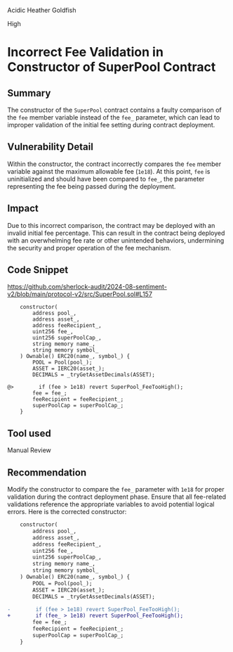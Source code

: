 Acidic Heather Goldfish

High

# Incorrect Fee Validation in Constructor of SuperPool Contract

## Summary
The constructor of the `SuperPool` contract contains a faulty comparison of the `fee` member variable instead of the `fee_` parameter, which can lead to improper validation of the initial fee setting during contract deployment.

## Vulnerability Detail
Within the constructor, the contract incorrectly compares the `fee` member variable against the maximum allowable fee (`1e18`). At this point, `fee` is uninitialized and should have been compared to `fee_`, the parameter representing the fee being passed during the deployment.

## Impact
Due to this incorrect comparison, the contract may be deployed with an invalid initial fee percentage. This can result in the contract being deployed with an overwhelming fee rate or other unintended behaviors, undermining the security and proper operation of the fee mechanism.

## Code Snippet
https://github.com/sherlock-audit/2024-08-sentiment-v2/blob/main/protocol-v2/src/SuperPool.sol#L157
```solidity
    constructor(
        address pool_,
        address asset_,
        address feeRecipient_,
        uint256 fee_,
        uint256 superPoolCap_,
        string memory name_,
        string memory symbol_
    ) Ownable() ERC20(name_, symbol_) {
        POOL = Pool(pool_);
        ASSET = IERC20(asset_);
        DECIMALS = _tryGetAssetDecimals(ASSET);

@>        if (fee > 1e18) revert SuperPool_FeeTooHigh();
        fee = fee_;
        feeRecipient = feeRecipient_;
        superPoolCap = superPoolCap_;
    }
```

## Tool used
Manual Review

## Recommendation
Modify the constructor to compare the `fee_` parameter with `1e18` for proper validation during the contract deployment phase. Ensure that all fee-related validations reference the appropriate variables to avoid potential logical errors. Here is the corrected constructor:

```diff
    constructor(
        address pool_,
        address asset_,
        address feeRecipient_,
        uint256 fee_,
        uint256 superPoolCap_,
        string memory name_,
        string memory symbol_
    ) Ownable() ERC20(name_, symbol_) {
        POOL = Pool(pool_);
        ASSET = IERC20(asset_);
        DECIMALS = _tryGetAssetDecimals(ASSET);

-        if (fee > 1e18) revert SuperPool_FeeTooHigh();
+        if (fee_ > 1e18) revert SuperPool_FeeTooHigh();
        fee = fee_;
        feeRecipient = feeRecipient_;
        superPoolCap = superPoolCap_;
    }
```
